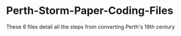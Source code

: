 # Perth-Storm-Paper-Coding-Files
These 6 files detail all the steps from converting Perth's 19th century 
